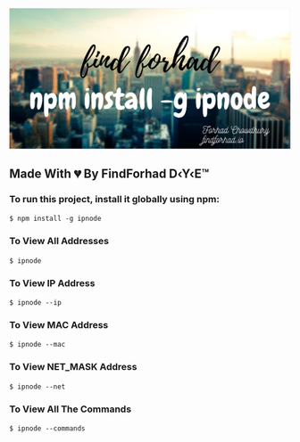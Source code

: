 ![Algorithm schema](./cover.png)

## Made With 💔 By FindForhad D‹Y‹E™

### To run this project, install it globally using npm:

```
$ npm install -g ipnode
```

### To View All Addresses

```
$ ipnode
```

### To View IP Address

```
$ ipnode --ip
```

### To View MAC Address

```
$ ipnode --mac
```

### To View NET_MASK Address

```
$ ipnode --net
```

### To View All The Commands

```
$ ipnode --commands
```
